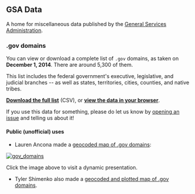 ## GSA Data

A home for miscellaneous data published by the [General Services Administration](http://gsa.gov).

### .gov domains

You can view or download a complete list of `.gov` domains, as taken on **December 1, 2014**. There are around 5,300 of them.

This list includes the federal government's executive, legislative, and judicial branches -- as well as states, territories, cities, counties, and native tribes.

**[Download the full list](https://gsa.github.io/data/dotgov-domains/2014-12-01-full.csv)** (CSV), or **[view the data in your browser](dotgov-domains/2014-12-01-full.csv)**.

If you use this data for something, please do let us know by [opening an issue](https://github.com/gsa/data/issues) and telling us about it!

#### Public (unofficial) uses

* Lauren Ancona made a [geocoded map of .gov domains](http://laurenancona.com/maps/gov_domains.html):

[![gov_domains](https://cloud.githubusercontent.com/assets/2152151/5627069/ba4185e2-9561-11e4-873a-54d9f480ec3e.jpg)](http://laurenancona.com/maps/gov_domains.html)

Click the image above to visit a dynamic presentation.

* Tyler Shimenko also made a [geocoded and plotted map of .gov domains](http://blog.tylershimko.com/2014/12/22/geographic-distribution-of-gov-site-registrations/?pk_campaign=Twitter18F).